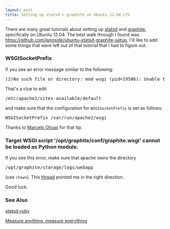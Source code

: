 ```yaml
---
layout: post
title: Setting up statsd + graphite on Ubuntu 12.04 LTS
---
```

<p>There are many great tutorials about setting up <a href="https://github.com/etsy/statsd">statsd</a> and <a href="http://graphite.wikidot.com/">graphite</a>, specifically on Ubuntu 12.04.  The best walk through I found was <a href="https://github.com/janoside/ubuntu-statsd-graphite-setup">https://github.com/janoside/ubuntu-statsd-graphite-setup</a>.  I'd like to add some things that were left out of that tutorial that I had to figure out.</p>

<h3>WSGISocketPrefix</h3>
<p>If you see an error message similar to the following:</p>

<p><pre>(2)No such file or directory: mod_wsgi (pid=19506): Unable to connect to WSGI daemon process 'graphite' on '/etc/apache2/run/wsgi.19365.1.1.sock' after multiple attempts.</pre></p>

<p>That's a clue to edit <pre>/etc/apache2/sites-available/default</pre> and make sure that the configuration for <code>WSGISocketPrefix</code> is set as follows:</p>

<p><pre>WSGISocketPrefix /var/run/apache2/wsgi</pre></p>

<p>Thanks to <a href="http://marcelo-olivas.blogspot.com/2012/06/installing-graphite-on-ubuntu-1204.html">Marcelo Olivas</a> for that tip.</a>

<h3>Target WSGI script '/opt/graphite/conf/graphite.wsgi' cannot be loaded as Python module.</h3>
<p>If you see this error, make sure that apache owns the directory <pre>/opt/graphite/storage/logs/webapp</pre> (use <code>chown</code>).  This <a href="https://answers.launchpad.net/graphite/+question/178110">thread</a> pointed me in the right direction.</p>

<p>Good luck.</p>

<h3>See Also</h3>
<p><a href="https://github.com/github/statsd-ruby">statsd-ruby</a></p>
<p><a href="http://codeascraft.etsy.com/2011/02/15/measure-anything-measure-everything/">Measure anything, measure everything</a></p>
